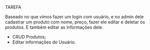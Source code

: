 TAREFA

Baseado no que vimos fazer um login com usuário, e no admin dele cadastrar um produto com nome, preço, fazer ele editar e deletar os produtos. E também editar as informações dele.

- CRUD Produtos;
- Editar informações do Usuário.